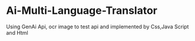 # Ai-Multi-Language-Translator
Using GenAi Api, ocr image to test api and implemented by Css,Java Script and Html
